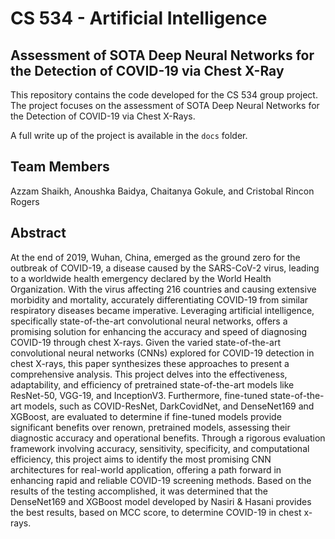 # CS 534 - Artificial Intelligence

## Assessment of SOTA Deep Neural Networks for the Detection of COVID-19 via Chest X-Ray

This repository contains the code developed for the CS 534 group project. The project focuses on the assessment of SOTA Deep Neural Networks for the Detection of COVID-19 via Chest X-Rays. 

A full write up of the project is available in the `docs` folder.

## Team Members

Azzam Shaikh,  Anoushka Baidya, Chaitanya Gokule, and Cristobal Rincon Rogers

## Abstract

At the end of 2019, Wuhan, China, emerged as the ground zero for the outbreak of COVID-19, a disease caused by the SARS-CoV-2 virus, leading to a worldwide health emergency declared by the World Health Organization. With the virus affecting 216 countries and causing extensive morbidity and mortality, accurately differentiating COVID-19 from similar respiratory diseases became imperative. Leveraging artificial intelligence, specifically state-of-the-art convolutional neural networks, offers a promising solution for enhancing the accuracy and speed of diagnosing COVID-19 through chest X-rays. Given the varied state-of-the-art convolutional neural networks (CNNs) explored for COVID-19 detection in chest X-rays, this paper synthesizes these approaches to present a comprehensive analysis. This project delves into the effectiveness, adaptability, and efficiency of pretrained state-of-the-art models like ResNet-50, VGG-19, and InceptionV3. Furthermore, fine-tuned state-of-the-art models, such as COVID-ResNet, DarkCovidNet, and DenseNet169 and XGBoost, are evaluated to determine if fine-tuned models provide significant benefits over renown, pretrained models, assessing their diagnostic accuracy and operational benefits. Through a rigorous evaluation framework involving accuracy, sensitivity, specificity, and computational efficiency, this project aims to identify the most promising CNN architectures for real-world application, offering a path forward in enhancing rapid and reliable COVID-19 screening methods. Based on the results of the testing accomplished, it was determined that the DenseNet169 and XGBoost model developed by Nasiri & Hasani provides the best results, based on MCC score, to determine COVID-19 in chest x-rays. 
